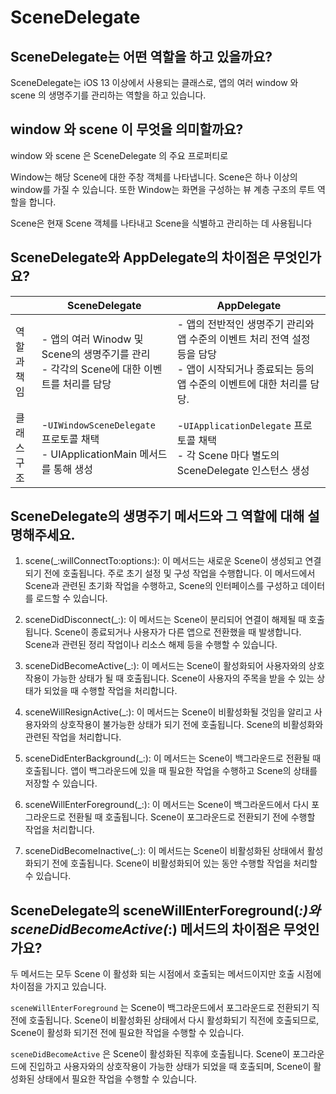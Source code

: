 # SceneDelegate

## SceneDelegate는 어떤 역할을 하고 있을까요?

SceneDelegate는 iOS 13 이상에서 사용되는 클래스로, 앱의 여러 window 와 scene 의 생명주기를 관리하는 역할을 하고 있습니다.
 
## window 와 scene 이 무엇을 의미할까요?

window 와 scene 은 SceneDelegate 의 주요 프로퍼티로

Window는 해당 Scene에 대한 주창 객체를 나타냅니다. Scene은 하나 이상의 window를 가질 수 있습니다.
또한 Window는 화면을 구성하는 뷰 계층 구조의 루트 역할을 합니다.

Scene은 현재 Scene 객체를 나타내고 Scene을 식별하고 관리하는 데 사용됩니다


## SceneDelegate와 AppDelegate의 차이점은 무엇인가요?

| | SceneDelegate | AppDelegate |
| -- | -- | -- |
| 역할과 책임 | - 앱의 여러 Winodw 및 Scene의 생명주기를 관리 </br> - 각각의 Scene에 대한 이벤트를 처리를 담당  | - 앱의 전반적인 생명주기 관리와 앱 수준의 이벤트 처리 전역 설정 등을 담당 </br> - 앱이 시작되거나 종료되는 등의 앱 수준의 이벤트에 대한 처리를 담당. |
| 클래스 구조 | -`UIWindowSceneDelegate` 프로토콜 채택 </br> - UIApplicationMain 메서드를 통해 생성 | -`UIApplicationDelegate` 프로토콜 채택 </br> - 각 Scene 마다 별도의 SceneDelegate 인스턴스 생성|


## SceneDelegate의 생명주기 메서드와 그 역할에 대해 설명해주세요.


1. scene(_:willConnectTo:options:): 이 메서드는 새로운 Scene이 생성되고 연결되기 전에 호출됩니다. 주로 초기 설정 및 구성 작업을 수행합니다. 이 메서드에서 Scene과 관련된 초기화 작업을 수행하고, Scene의 인터페이스를 구성하고 데이터를 로드할 수 있습니다.

2. sceneDidDisconnect(_:): 이 메서드는 Scene이 분리되어 연결이 해제될 때 호출됩니다. Scene이 종료되거나 사용자가 다른 앱으로 전환했을 때 발생합니다. Scene과 관련된 정리 작업이나 리소스 해제 등을 수행할 수 있습니다.

3. sceneDidBecomeActive(_:): 이 메서드는 Scene이 활성화되어 사용자와의 상호작용이 가능한 상태가 될 때 호출됩니다. Scene이 사용자의 주목을 받을 수 있는 상태가 되었을 때 수행할 작업을 처리합니다.

4. sceneWillResignActive(_:): 이 메서드는 Scene이 비활성화될 것임을 알리고 사용자와의 상호작용이 불가능한 상태가 되기 전에 호출됩니다. Scene의 비활성화와 관련된 작업을 처리합니다.

5. sceneDidEnterBackground(_:): 이 메서드는 Scene이 백그라운드로 전환될 때 호출됩니다. 앱이 백그라운드에 있을 때 필요한 작업을 수행하고 Scene의 상태를 저장할 수 있습니다.

6. sceneWillEnterForeground(_:): 이 메서드는 Scene이 백그라운드에서 다시 포그라운드로 전환될 때 호출됩니다. Scene이 포그라운드로 전환되기 전에 수행할 작업을 처리합니다.

7. sceneDidBecomeInactive(_:): 이 메서드는 Scene이 비활성화된 상태에서 활성화되기 전에 호출됩니다. Scene이 비활성화되어 있는 동안 수행할 작업을 처리할 수 있습니다.


## SceneDelegate의 sceneWillEnterForeground(_:)와 sceneDidBecomeActive(_:) 메서드의 차이점은 무엇인가요?

두 메서드는 모두 Scene 이 활성화 되는 시점에서 호출되는 메서드이지만 호출 시점에 차이점을 가지고 있습니다.

`sceneWillEnterForeground` 는 Scene이 백그라운드에서 포그라운드로 전환되기 직전에 호출됩니다. Scene이 비활성화된 상태에서 다시 활성화되기 직전에 호출되므로, Scene이 활성화 되기전 전에 필요한 작업을 수행할 수 있습니다.

`sceneDidBecomeActive` 은 Scene이 활성화된 직후에 호출됩니다. Scene이 포그라운드에 진입하고 사용자와의 상호작용이 가능한 상태가 되었을 때 호출되며, Scene이 활성화된 상태에서 필요한 작업을 수행할 수 있습니다.
